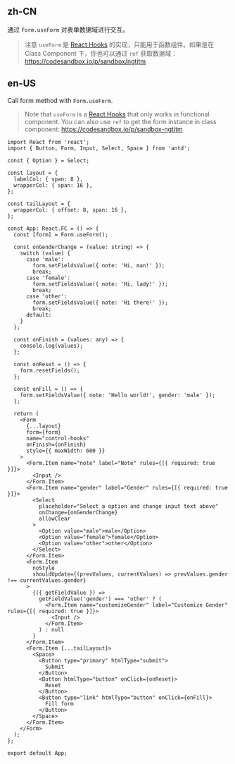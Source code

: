 ## zh-CN

通过 `Form.useForm` 对表单数据域进行交互。

> 注意 `useForm` 是 [React Hooks](https://reactjs.org/docs/hooks-intro.html) 的实现，只能用于函数组件。如果是在 Class Component 下，你也可以通过 `ref` 获取数据域：https://codesandbox.io/p/sandbox/ngtjtm

## en-US

Call form method with `Form.useForm`.

> Note that `useForm` is a [React Hooks](https://reactjs.org/docs/hooks-intro.html) that only works in functional component. You can also use `ref` to get the form instance in class component: https://codesandbox.io/p/sandbox-ngtjtm
```tsx
import React from 'react';
import { Button, Form, Input, Select, Space } from 'antd';

const { Option } = Select;

const layout = {
  labelCol: { span: 8 },
  wrapperCol: { span: 16 },
};

const tailLayout = {
  wrapperCol: { offset: 8, span: 16 },
};

const App: React.FC = () => {
  const [form] = Form.useForm();

  const onGenderChange = (value: string) => {
    switch (value) {
      case 'male':
        form.setFieldsValue({ note: 'Hi, man!' });
        break;
      case 'female':
        form.setFieldsValue({ note: 'Hi, lady!' });
        break;
      case 'other':
        form.setFieldsValue({ note: 'Hi there!' });
        break;
      default:
    }
  };

  const onFinish = (values: any) => {
    console.log(values);
  };

  const onReset = () => {
    form.resetFields();
  };

  const onFill = () => {
    form.setFieldsValue({ note: 'Hello world!', gender: 'male' });
  };

  return (
    <Form
      {...layout}
      form={form}
      name="control-hooks"
      onFinish={onFinish}
      style={{ maxWidth: 600 }}
    >
      <Form.Item name="note" label="Note" rules={[{ required: true }]}>
        <Input />
      </Form.Item>
      <Form.Item name="gender" label="Gender" rules={[{ required: true }]}>
        <Select
          placeholder="Select a option and change input text above"
          onChange={onGenderChange}
          allowClear
        >
          <Option value="male">male</Option>
          <Option value="female">female</Option>
          <Option value="other">other</Option>
        </Select>
      </Form.Item>
      <Form.Item
        noStyle
        shouldUpdate={(prevValues, currentValues) => prevValues.gender !== currentValues.gender}
      >
        {({ getFieldValue }) =>
          getFieldValue('gender') === 'other' ? (
            <Form.Item name="customizeGender" label="Customize Gender" rules={[{ required: true }]}>
              <Input />
            </Form.Item>
          ) : null
        }
      </Form.Item>
      <Form.Item {...tailLayout}>
        <Space>
          <Button type="primary" htmlType="submit">
            Submit
          </Button>
          <Button htmlType="button" onClick={onReset}>
            Reset
          </Button>
          <Button type="link" htmlType="button" onClick={onFill}>
            Fill form
          </Button>
        </Space>
      </Form.Item>
    </Form>
  );
};

export default App;
```
